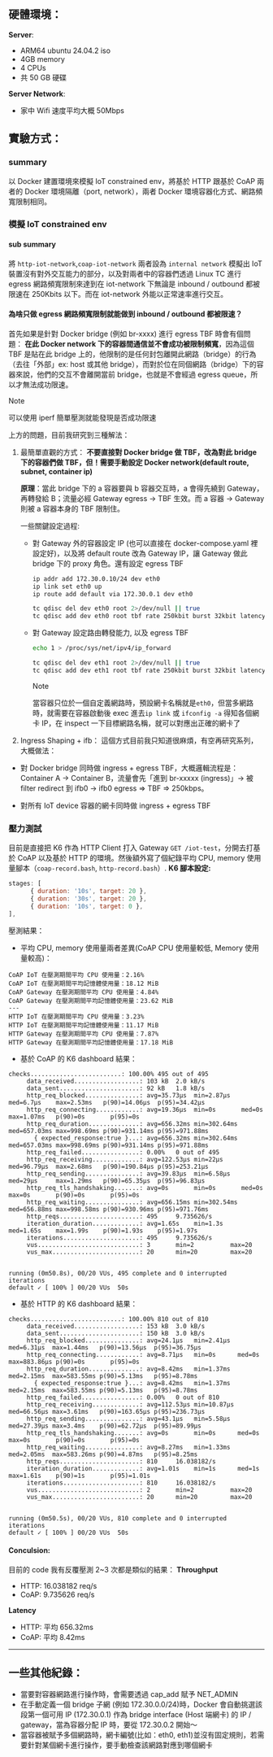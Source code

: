 ## 硬體環境：

**Server**: 
* ARM64 ubuntu 24.04.2 iso
* 4GB memory
* 4 CPUs
* 共 50 GB 硬碟

**Server Network**:
* 家中 Wifi 速度平均大概 50Mbps


## 實驗方式：

### summary

以 Docker 建置環境來模擬 IoT constrained env，將基於 HTTP 跟基於 CoAP 兩者的 Docker 環境隔離（port, network），兩者 Docker 環境容器化方式、網路頻寬限制相同。

### 模擬 IoT constrained env

#### sub summary

將 `http-iot-network`,`coap-iot-network` 兩者設為 `internal network` 模擬出 IoT 裝置沒有對外交互能力的部分，以及對兩者中的容器們透過 Linux TC 進行 egress 網路頻寬限制來達到在 iot-network 下無論是 inbound / outbound 都被限速在 250Kbits 以下。而在 iot-network 外能以正常速率進行交互。

#### 為啥只做 egress 網路頻寬限制就能做到 inbound / outbound 都被限速？

首先如果是針對 Docker bridge (例如 br-xxxx) 進行 egress TBF 時會有個問題：
**在此 Docker network 下的容器間通信並不會成功被限制頻寬**，因為這個 TBF 是貼在此 bridge 上的，他限制的是任何封包離開此網路（bridge）的行為（去往「外部」ex: host 或其他 bridge），而對於位在同個網路（bridge）下的容器來說，他們的交互不會離開當前 bridge，也就是不會經過 egress queue，所以才無法成功限速。

> [!NOTE] 
> 可以使用 iperf 簡單壓測就能發現是否成功限速

上方的問題，目前我研究到三種解法：
1. 最簡單直觀的方式：
**不要直接對 Docker bridge 做 TBF，改為對此 bridge 下的容器們做 TBF，但！需要手動設定 Docker network(default route, subnet, container ip)**

    **原理**：當此 bridge 下的 a 容器要與 b 容器交互時，a 會得先繞到 Gateway，再轉發給 B；流量必經 Gateway egress → TBF 生效。而 a 容器 -> Gateway 則被 a 容器本身的 TBF 限制住。

    一些關鍵設定過程:
    - 對 Gateway 外的容器設定 IP (也可以直接在 docker-compose.yaml 裡設定好)，以及將 default route 改為 Gateway IP，讓 Gateway 做此 bridge 下的 proxy 角色。還有設定 egress TBF
        ```sh
        ip addr add 172.30.0.10/24 dev eth0
        ip link set eth0 up
        ip route add default via 172.30.0.1 dev eth0
        ```
        ```sh
        tc qdisc del dev eth0 root 2>/dev/null || true
        tc qdisc add dev eth0 root tbf rate 250kbit burst 32kbit latency 400ms
        ```
    - 對 Gateway 設定路由轉發能力, 以及 egress TBF
        ```sh
        echo 1 > /proc/sys/net/ipv4/ip_forward

        tc qdisc del dev eth1 root 2>/dev/null || true
        tc qdisc add dev eth1 root tbf rate 250kbit burst 32kbit latency 400ms
        ```

        > [!NOTE]
        > 當容器只位於一個自定義網路時，預設網卡名稱就是`eth0`，但當多網路時，就需要在容器啟動後 exec 進去`ip link` 或 `ifconfig -a` 得知各個網卡 IP，在 inspect 一下目標網路名稱，就可以對應出正確的網卡了

2. Ingress Shaping + ifb：
這個方式目前我只知道很麻煩，有空再研究系列，大概做法：
- 對 Docker bridge 同時做 ingress + egress TBF，大概邏輯流程是：Container A → Container B，流量會先「進到 br-xxxxx (ingress)」→ 被 filter redirect 到 ifb0 → ifb0 egress => TBF => 250kbps。

- 對所有 IoT device 容器的網卡同時做 ingress + egress TBF


### 壓力測試

目前是直接把 K6 作為 HTTP Client 打入 Gateway `GET /iot-test`，分開去打基於 CoAP 以及基於 HTTP 的環境。然後額外寫了個紀錄平均 CPU, memory 使用量腳本（`coap-record.bash`, `http-record.bash`）.
**K6 腳本設定:**
```js
stages: [
      { duration: '10s', target: 20 }, 
      { duration: '30s', target: 20 },
      { duration: '10s', target: 0 }, 
],
```
壓測結果：
- 平均 CPU, memory 使用量兩者差異(CoAP CPU 使用量較低, Memory 使用量較高)：
```
CoAP IoT 在壓測期間平均 CPU 使用量：2.16%
CoAP IoT 在壓測期間平均記憶體使用量：18.12 MiB
CoAP Gateway 在壓測期間平均 CPU 使用量：4.84%
CoAP Gateway 在壓測期間平均記憶體使用量：23.62 MiB
---
HTTP IoT 在壓測期間平均 CPU 使用量：3.23%
HTTP IoT 在壓測期間平均記憶體使用量：11.17 MiB
HTTP Gateway 在壓測期間平均 CPU 使用量：7.87%
HTTP Gateway 在壓測期間平均記憶體使用量：17.18 MiB
```
- 基於 CoAP 的 K6 dashboard 結果：
```
checks.........................: 100.00% 495 out of 495
     data_received..................: 103 kB  2.0 kB/s
     data_sent......................: 92 kB   1.8 kB/s
     http_req_blocked...............: avg=35.73µs  min=2.87µs   med=6.7µs    max=2.53ms   p(90)=14.06µs  p(95)=34.42µs
     http_req_connecting............: avg=19.36µs  min=0s       med=0s       max=1.07ms   p(90)=0s       p(95)=0s
     http_req_duration..............: avg=656.32ms min=302.64ms med=657.03ms max=998.69ms p(90)=931.14ms p(95)=971.88ms
       { expected_response:true }...: avg=656.32ms min=302.64ms med=657.03ms max=998.69ms p(90)=931.14ms p(95)=971.88ms
     http_req_failed................: 0.00%   0 out of 495
     http_req_receiving.............: avg=122.53µs min=22µs     med=96.79µs  max=2.68ms   p(90)=190.84µs p(95)=253.21µs
     http_req_sending...............: avg=39.83µs  min=6.58µs   med=29µs     max=1.29ms   p(90)=65.35µs  p(95)=96.83µs
     http_req_tls_handshaking.......: avg=0s       min=0s       med=0s       max=0s       p(90)=0s       p(95)=0s
     http_req_waiting...............: avg=656.15ms min=302.54ms med=656.88ms max=998.58ms p(90)=930.96ms p(95)=971.76ms
     http_reqs......................: 495     9.735626/s
     iteration_duration.............: avg=1.65s    min=1.3s     med=1.65s    max=1.99s    p(90)=1.93s    p(95)=1.97s
     iterations.....................: 495     9.735626/s
     vus............................: 3       min=2          max=20
     vus_max........................: 20      min=20         max=20


running (0m50.8s), 00/20 VUs, 495 complete and 0 interrupted iterations
default ✓ [ 100% ] 00/20 VUs  50s
```
- 基於 HTTP 的 K6 dashboard 結果：
```
checks.........................: 100.00% 810 out of 810
     data_received..................: 153 kB  3.0 kB/s
     data_sent......................: 150 kB  3.0 kB/s
     http_req_blocked...............: avg=24.1µs   min=2.41µs  med=6.31µs  max=1.44ms   p(90)=13.56µs  p(95)=36.75µs
     http_req_connecting............: avg=8.71µs   min=0s      med=0s      max=883.86µs p(90)=0s       p(95)=0s
     http_req_duration..............: avg=8.42ms   min=1.37ms  med=2.15ms  max=583.55ms p(90)=5.13ms   p(95)=8.78ms
       { expected_response:true }...: avg=8.42ms   min=1.37ms  med=2.15ms  max=583.55ms p(90)=5.13ms   p(95)=8.78ms
     http_req_failed................: 0.00%   0 out of 810
     http_req_receiving.............: avg=112.53µs min=10.87µs med=66.56µs max=3.61ms   p(90)=163.65µs p(95)=236.73µs
     http_req_sending...............: avg=43.1µs   min=5.58µs  med=27.39µs max=3.4ms    p(90)=62.72µs  p(95)=89.99µs
     http_req_tls_handshaking.......: avg=0s       min=0s      med=0s      max=0s       p(90)=0s       p(95)=0s
     http_req_waiting...............: avg=8.27ms   min=1.33ms  med=2.05ms  max=583.26ms p(90)=4.87ms   p(95)=8.25ms
     http_reqs......................: 810     16.038182/s
     iteration_duration.............: avg=1.01s    min=1s      med=1s      max=1.61s    p(90)=1s       p(95)=1.01s
     iterations.....................: 810     16.038182/s
     vus............................: 2       min=2          max=20
     vus_max........................: 20      min=20         max=20


running (0m50.5s), 00/20 VUs, 810 complete and 0 interrupted iterations
default ✓ [ 100% ] 00/20 VUs  50s
```
#### Conculsion: 

目前的 code 我有反覆壓測 2~3 次都是類似的結果：
**Throughput**
* HTTP: 16.038182 req/s
* CoAP: 9.735626 req/s

**Latency**
* HTTP: 平均 656.32ms
* CoAP: 平均 8.42ms

---

## 一些其他紀錄：

* 當要對容器網路進行操作時，會需要透過 cap_add 賦予 NET_ADMIN
* 在手動定義一個 bridge 子網 (例如 172.30.0.0/24)時，Docker 會自動挑選該段第一個可用 IP (172.30.0.1) 作為 bridge interface (Host 端網卡) 的 IP / gateway，當為容器分配 IP 時，要從 172.30.0.2 開始～
* 當容器被賦予多個網路時，網卡編號(比如：eth0, eth1)並沒有固定規則，若需要針對某個網卡進行操作，要手動檢查該網路對應到哪個網卡